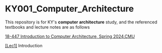 # KY001_Computer_Architecture
This repository is for KY's **computer architecture** study, and the referenced textbooks and lecture notes are as follows

[18-447 Introduction to Computer Architecture, Spring 2024,CMU](https://users.ece.cmu.edu/~jhoe/doku/doku.php?id=18-447_course_schedule_spring_2024)

[[Lec1]](https://users.ece.cmu.edu/~jhoe/course/ece447/S24handouts/L01.pdf) Introduction
